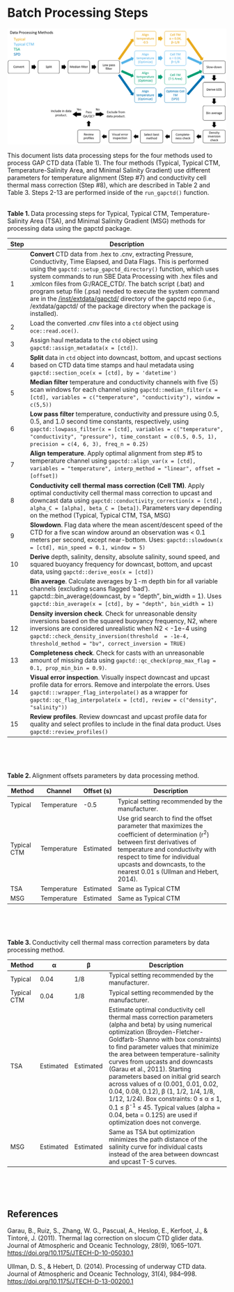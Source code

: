 # Batch Processing Steps

![](/doc/assets/gapctd_workflow.png)

This document lists data processing steps for the four methods used to
process GAP CTD data (Table 1). The four methods (Typical, Typical CTM,
Temperature-Salinity Area, and Minimal Salinity Gradient) use different
parameters for temperature alignment (Step \#7) and conductivity cell
thermal mass correction (Step \#8), which are described in Table 2 and
Table 3. Steps 2-13 are performed inside of the `run_gapctd()` function.
<br><br>

<b>Table 1. </b> Data processing steps for Typical, Typical CTM,
Temperature-Salinity Area (TSA), and Minimal Salinity Gradient (MSG)
methods for processing data using the gapctd package.

| Step | Description                                                                                                                                                                                                                                                                                                                                                                                                                                                                                                                                                        |
|------|--------------------------------------------------------------------------------------------------------------------------------------------------------------------------------------------------------------------------------------------------------------------------------------------------------------------------------------------------------------------------------------------------------------------------------------------------------------------------------------------------------------------------------------------------------------------|
| 1    | <b>Convert</b> CTD data from .hex to .cnv, extracting Pressure, Conductivity, Time Elapsed, and Data Flags. This is performed using the `gapctd::setup_gapctd_directory()` function, which uses system commands to run SBE Data Processing with .hex files and .xmlcon files from G:/RACE_CTD/. The batch script (.bat) and program setup file (.psa) needed to execute the system command are in the [/inst/extdata/gapctd/](/inst/extdata/gapctd/) directory of the gapctd repo (i.e., /extdata/gapctd/ of the package directory when the package is installed). |
| 2    | Load the converted .cnv files into a `ctd` object using `oce::read.oce()`.                                                                                                                                                                                                                                                                                                                                                                                                                                                                                         |
| 3    | Assign haul metadata to the `ctd` object using `gapctd::assign_metadata(x = [ctd])`.                                                                                                                                                                                                                                                                                                                                                                                                                                                                               |
| 4    | <b>Split</b> data in `ctd` object into downcast, bottom, and upcast sections based on CTD data time stamps and haul metadata using `gapctd::section_oce(x = [ctd], by = 'datetime')`                                                                                                                                                                                                                                                                                                                                                                               |
| 5    | <b>Median filter</b> temperature and conductivity channels with five (5) scan windows for each channel using `gapctd::median_filter(x = [ctd], variables = c("temperature", "conductivity"), window = c(5,5))`                                                                                                                                                                                                                                                                                                                                                     |
| 6    | <b>Low pass filter</b> temperature, conductivity and pressure using 0.5, 0.5, and 1.0 second time constants, respectively, using `gapctd::lowpass_filter(x = [ctd], variables = c("temperature", "conductivity", "pressure"), time_constant = c(0.5, 0.5, 1), precision = c(4, 6, 3), freq_n = 0.25)`                                                                                                                                                                                                                                                              |
| 7    | <b>Align temperature</b>. Apply optimal alignment from step \#5 to temperature channel using `gapctd::align_var(x = [ctd], variables = "temperature", interp_method = "linear", offset = [offset])`                                                                                                                                                                                                                                                                                                                                                                |
| 8    | <b>Conductivity cell thermal mass correction (Cell TM)</b>. Apply optimal conductivity cell thermal mass correction to upcast and downcast data using `gapctd::conductivity_correction(x = [ctd], alpha_C = [alpha], beta_C = [beta])`. Parameters vary depending on the method (Typical, Typical CTM, TSA, MSG)                                                                                                                                                                                                                                                   |
| 9    | <b>Slowdown</b>. Flag data where the mean ascent/descent speed of the CTD for a five scan window around an observation was \< 0.1 meters per second, except near-bottom. Uses: `gapctd::slowdown(x = [ctd], min_speed = 0.1, window = 5)`                                                                                                                                                                                                                                                                                                                          |
| 10   | <b>Derive</b> depth, salinity, density, absolute salinity, sound speed, and squared buoyancy frequency for downcast, bottom, and upcast data, using `gapctd::derive_eos(x = [ctd])`                                                                                                                                                                                                                                                                                                                                                                                |
| 11   | <b>Bin average</b>. Calculate averages by 1-m depth bin for all variable channels (excluding scans flagged ‘bad’). gapctd:::bin_average(downcast, by = “depth”, bin_width = 1). Uses `gapctd::bin_average(x = [ctd], by = "depth", bin_width = 1)`                                                                                                                                                                                                                                                                                                                 |
| 12   | <b>Density inversion check</b>. Check for unreasonable density inversions based on the squared buoyancy frequency, N2, where inversions are considered unrealistic when N2 \< -1e-4 using `gapctd::check_density_inversion(threshold  = -1e-4, threshold_method = "bv", correct_inversion = TRUE)`                                                                                                                                                                                                                                                                 |
| 13   | <b>Completeness check</b>. Check for casts with an unreasonable amount of missing data using `gapctd::qc_check(prop_max_flag = 0.1, prop_min_bin = 0.9)`.                                                                                                                                                                                                                                                                                                                                                                                                          |
| 14   | <b>Visual error inspection</b>. Visually inspect downcast and upcast profile data for errors. Remove and interpolate the errors. Uses `gapctd:::wrapper_flag_interpolate()` as a wrapper for `gapctd::qc_flag_interpolate(x = [ctd], review = c("density", "salinity"))`                                                                                                                                                                                                                                                                                           |
| 15   | <b>Review profiles</b>. Review downcast and upcast profile data for quality and select profiles to include in the final data product. Uses `gapctd::review_profiles()`                                                                                                                                                                                                                                                                                                                                                                                             |

<br><br><br>

<b>Table 2. </b> Alignment offsets parameters by data processing method.

| Method      | Channel     | Offset (s) | Description                                                                                                                                                                                                                                                                        |
|-------------|-------------|------------|------------------------------------------------------------------------------------------------------------------------------------------------------------------------------------------------------------------------------------------------------------------------------------|
| Typical     | Temperature | -0.5       | Typical setting recommended by the manufacturer.                                                                                                                                                                                                                                   |
| Typical CTM | Temperature | Estimated  | Use grid search to find the offset parameter that maximizes the coefficient of determination (r<sup>2</sup>) between first derivatives of temperature and conductivity with respect to time for individual upcasts and downcasts, to the nearest 0.01 s (Ullman and Hebert, 2014). |
| TSA         | Temperature | Estimated  | Same as Typical CTM                                                                                                                                                                                                                                                                |
| MSG         | Temperature | Estimated  | Same as Typical CTM                                                                                                                                                                                                                                                                |

<br><br><br>

<b>Table 3. </b> Conductivity cell thermal mass correction parameters by
data processing method.

| Method      | α         | β         | Description                                                                                                                                                                                                                                                                                                                                                                                                                                                                                                                                                                                                     |
|-------------|-----------|-----------|-----------------------------------------------------------------------------------------------------------------------------------------------------------------------------------------------------------------------------------------------------------------------------------------------------------------------------------------------------------------------------------------------------------------------------------------------------------------------------------------------------------------------------------------------------------------------------------------------------------------|
| Typical     | 0.04      | 1/8       | Typical setting recommended by the manufacturer.                                                                                                                                                                                                                                                                                                                                                                                                                                                                                                                                                                |
| Typical CTM | 0.04      | 1/8       | Typical setting recommended by the manufacturer.                                                                                                                                                                                                                                                                                                                                                                                                                                                                                                                                                                |
| TSA         | Estimated | Estimated | Estimate optimal conductivity cell thermal mass correction parameters (alpha and beta) by using numerical optimization (Broyden-Fletcher-Goldfarb-Shanno with box constraints) to find parameter values that minimize the area between temperature-salinity curves from upcasts and downcasts (Garau et al., 2011). Starting parameters based on initial grid search across values of α (0.001, 0.01, 0.02, 0.04, 0.08, 0.12), β (1, 1/2, 1/4, 1/8, 1/12, 1/24). Box constraints: 0 ≤ α ≤ 1, 0.1 ≤ β<sup>-1</sup> ≤ 45. Typical values (alpha = 0.04, beta = 0.125) are used if optimization does not converge. |
| MSG         | Estimated | Estimated | Same as TSA but optimization minimizes the path distance of the salinity curve for individual casts instead of the area between downcast and upcast T-S curves.                                                                                                                                                                                                                                                                                                                                                                                                                                                 |

<br><br><br>

## References

Garau, B., Ruiz, S., Zhang, W. G., Pascual, A., Heslop, E., Kerfoot, J.,
& Tintoré, J. (2011). Thermal lag correction on slocum CTD glider data.
Journal of Atmospheric and Oceanic Technology, 28(9), 1065–1071.
<https://doi.org/10.1175/JTECH-D-10-05030.1>

Ullman, D. S., & Hebert, D. (2014). Processing of underway CTD data.
Journal of Atmospheric and Oceanic Technology, 31(4), 984–998.
<https://doi.org/10.1175/JTECH-D-13-00200.1>
